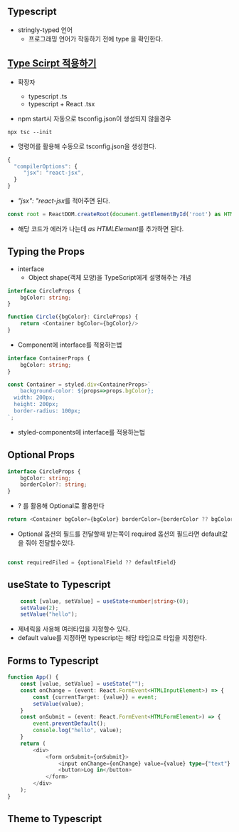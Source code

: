 ## Typescript

- stringly-typed 언어
	-  프로그래밍 언어가 작동하기 전에 type 을 확인한다.

## [Type Scirpt 적용하기](https://create-react-app.dev/docs/adding-typescript/#installation)

- 확장자
	- typescript .ts
	- typescript + React .tsx

- npm start시 자동으로 tsconfig.json이 생성되지 않을경우
```
npx tsc --init
```

- 명령어를 활용해 수동으로 tsconfig.json을 생성한다.
```typescript
{
  "compilerOptions": {
     "jsx": "react-jsx",
  }
}
```
- *"jsx": "react-jsx*를 적어주면 된다.

```typescript
const root = ReactDOM.createRoot(document.getElementById('root') as HTMLElement);
```
- 해당 코드가 에러가 나는데 *as HTMLElement*를 추가하면 된다.

## Typing the Props

- interface
	- Object shape(객체 모양)을 TypeScript에게 설명해주는 개념

```typescript
interface CircleProps {
    bgColor: string;
}

function Circle({bgColor}: CircleProps) {
    return <Container bgColor={bgColor}/>
}
```
- Component에 interface를 적용하는법

```typescript
interface ContainerProps {
    bgColor: string;
}

const Container = styled.div<ContainerProps>`
    background-color: ${props=>props.bgColor};
  width: 200px;
  height: 200px;
  border-radius: 100px;
`;
```
- styled-components에 interface를 적용하는법

## Optional Props

```typescript
interface CircleProps {
    bgColor: string;
    borderColor?: string;
}
```
- ? 를 활용해 Optional로 활용한다

```typescript
return <Container bgColor={bgColor} borderColor={borderColor ?? bgColor}/>
```
- Optional 옵션의 필드를 전달할때 받는쪽이 required 옵션의 필드라면 default값을 줘야 전달할수있다.
```typescript

const requiredFiled = {optionalField ?? defaultField}

```

## useState to Typescript

```typescript
    const [value, setValue] = useState<number|string>(0);
    setValue(2);
    setValue("hello");

```
- 제네릭을 사용해 여러타입을 지정할수 있다.
- default value를 지정하면 typescript는 해당 타입으로 타입을 지정한다.

## Forms to Typescript

```typescript
function App() {
    const [value, setValue] = useState("");
    const onChange = (event: React.FormEvent<HTMLInputElement>) => {
        const {currentTarget: {value}} = event;
        setValue(value);
    }
    const onSubmit = (event: React.FormEvent<HTMLFormElement>) => {
        event.preventDefault();
        console.log("hello", value);
    }
    return (
        <div>
            <form onSubmit={onSubmit}>
                <input onChange={onChange} value={value} type={"text"} placeholder={"username"}/>
                <button>Log in</button>
            </form>
        </div>
    );
}

```

## Theme to Typescript

